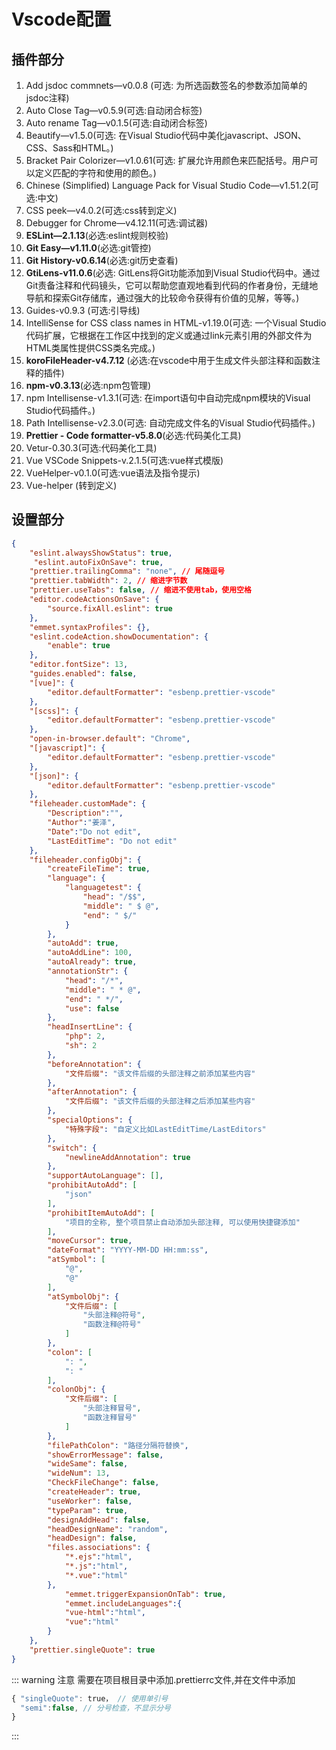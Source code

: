 <!--
 * @Description: Vscode配置
 * @Author: 武明琴
 * @Date: 2021-01-20 10:39:47
 * @EditAuthor: 修改人名称
 * @LastEditTime: 2021-01-20 14:20:03
-->
# Vscode配置



## 插件部分

1. Add jsdoc commnets—v0.0.8 (可选: 为所选函数签名的参数添加简单的jsdoc注释)
2. Auto Close Tag—v0.5.9(可选:自动闭合标签)
3. Auto rename Tag—v0.1.5(可选:自动闭合标签)
4. Beautify—v1.5.0(可选: 在Visual Studio代码中美化javascript、JSON、CSS、Sass和HTML。)
5. Bracket Pair Colorizer—v1.0.61(可选: 扩展允许用颜色来匹配括号。用户可以定义匹配的字符和使用的颜色。)
6. Chinese (Simplified) Language Pack for Visual Studio Code—v1.51.2(可选:中文)
7. CSS peek—v4.0.2(可选:css转到定义)
8. Debugger for Chrome—v4.12.11(可选:调试器)
9. **ESLint—2.1.13**(必选:eslint规则校验)
10. **Git Easy—v1.11.0**(必选:git管控)
11. **Git History-v0.6.14**(必选:git历史查看)
12. **GtiLens-v11.0.6**(必选: GitLens将Git功能添加到Visual Studio代码中。通过Git责备注释和代码镜头，它可以帮助您直观地看到代码的作者身份，无缝地导航和探索Git存储库，通过强大的比较命令获得有价值的见解，等等。)
13. Guides-v0.9.3 (可选:引导线)
14. IntelliSense for CSS class names in HTML-v1.19.0(可选: 一个Visual Studio代码扩展，它根据在工作区中找到的定义或通过link元素引用的外部文件为HTML类属性提供CSS类名完成。)
15. **koroFileHeader-v4.7.12** (必选:在vscode中用于生成文件头部注释和函数注释的插件)
16. **npm-v0.3.13**(必选:npm包管理)
17. npm Intellisense-v1.3.1(可选: 在import语句中自动完成npm模块的Visual Studio代码插件。)
18. Path Intellisense-v2.3.0(可选: 自动完成文件名的Visual Studio代码插件。)
19. **Prettier - Code formatter-v5.8.0**(必选:代码美化工具)
20. Vetur-0.30.3(可选:代码美化工具)
21. Vue VSCode Snippets-v.2.1.5(可选:vue样式模版)
22. VueHelper-v0.1.0(可选:vue语法及指令提示)
23. Vue-helper (转到定义)

## 设置部分

``` json
{
    "eslint.alwaysShowStatus": true,
     "eslint.autoFixOnSave": true,
    "prettier.trailingComma": "none", // 尾随逗号
    "prettier.tabWidth": 2, // 缩进字节数
    "prettier.useTabs": false, // 缩进不使用tab，使用空格
    "editor.codeActionsOnSave": {
        "source.fixAll.eslint": true 
    },
    "emmet.syntaxProfiles": {},
    "eslint.codeAction.showDocumentation": {
        "enable": true
    },
    "editor.fontSize": 13,
    "guides.enabled": false,
    "[vue]": {
        "editor.defaultFormatter": "esbenp.prettier-vscode"
    },
    "[scss]": {
        "editor.defaultFormatter": "esbenp.prettier-vscode"
    },
    "open-in-browser.default": "Chrome",
    "[javascript]": {
        "editor.defaultFormatter": "esbenp.prettier-vscode"
    },
    "[json]": {
        "editor.defaultFormatter": "esbenp.prettier-vscode"
    },
    "fileheader.customMade": {
        "Description":"",
        "Author":"姜泽",
        "Date":"Do not edit",
        "LastEditTime": "Do not edit"
    },
    "fileheader.configObj": {
        "createFileTime": true,
        "language": {
            "languagetest": {
                "head": "/$$",
                "middle": " $ @",
                "end": " $/"
            }
        },
        "autoAdd": true,
        "autoAddLine": 100,
        "autoAlready": true,
        "annotationStr": {
            "head": "/*",
            "middle": " * @",
            "end": " */",
            "use": false
        },
        "headInsertLine": {
            "php": 2,
            "sh": 2
        },
        "beforeAnnotation": {
            "文件后缀": "该文件后缀的头部注释之前添加某些内容"
        },
        "afterAnnotation": {
            "文件后缀": "该文件后缀的头部注释之后添加某些内容"
        },
        "specialOptions": {
            "特殊字段": "自定义比如LastEditTime/LastEditors"
        },
        "switch": {
            "newlineAddAnnotation": true
        },
        "supportAutoLanguage": [],
        "prohibitAutoAdd": [
            "json"
        ],
        "prohibitItemAutoAdd": [
            "项目的全称, 整个项目禁止自动添加头部注释, 可以使用快捷键添加"
        ],
        "moveCursor": true,
        "dateFormat": "YYYY-MM-DD HH:mm:ss",
        "atSymbol": [
            "@",
            "@"
        ],
        "atSymbolObj": {
            "文件后缀": [
                "头部注释@符号",
                "函数注释@符号"
            ]
        },
        "colon": [
            ": ",
            ": "
        ],
        "colonObj": {
            "文件后缀": [
                "头部注释冒号",
                "函数注释冒号"
            ]
        },
        "filePathColon": "路径分隔符替换",
        "showErrorMessage": false,
        "wideSame": false,
        "wideNum": 13,
        "CheckFileChange": false,
        "createHeader": true,
        "useWorker": false,
        "typeParam": true,
        "designAddHead": false,
        "headDesignName": "random",
        "headDesign": false,
        "files.associations": {
    ​        "*.ejs":"html",
            "*.js":"html",
            "*.vue":"html"
        },
            "emmet.triggerExpansionOnTab": true,
            "emmet.includeLanguages":{
            "vue-html":"html",
            "vue":"html"
​        }
    },
    "prettier.singleQuote": true
}
```
::: warning 注意
需要在项目根目录中添加.prettierrc文件,并在文件中添加   
``` js
{ "singleQuote": true， // 使用单引号   
  "semi":false, // 分号检查，不显示分号   
}
```
:::

<!-- ::: warning 注意
需要在项目根目录中添加.prettierrc文件,并在文件中添加{ "singleQuote": true，},使用单引号功能才会生效
::: -->